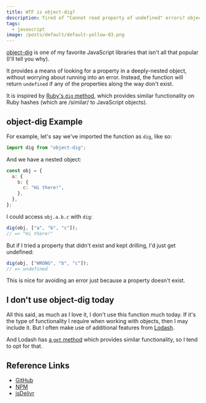 ```yaml
---
title: WTF is object-dig?
description: Tired of "Cannot read property of undefined" errors? object-dig can help!
tags:
  - javascript
image: /posts/default/default-yellow-03.png
---
```


[object-dig](https://github.com/joe-re/object-dig) is one of my favorite JavaScript libraries that isn't all that popular (I'll tell you why).

It provides a means of looking for a property in a deeply-nested object, without worrying about running into an error. Instead, the function will return `undefined` if any of the properties along the way don't exist.

It is inspired by [Ruby's `dig` method](https://ruby-doc.org/core-2.3.0_preview1/Hash.html#method-i-dig), which provides similar functionality on Ruby hashes (which are /similar/ to JavaScript objects).

## object-dig Example

For example, let's say we've imported the function as `dig`, like so:

```js
import dig from "object-dig";
```

And we have a nested object:

```js
const obj = {
  a: {
    b: {
      c: "Hi there!",
    },
  },
};
```

I could access `obj.a.b.c` with `dig`:

```js
dig(obj, ["a", "b", "c"]);
// => "Hi there!"
```

But if I tried a property that didn't exist and kept drilling, I'd just get undefined:

```js
dig(obj, ["WRONG", "b", "c"]);
// => undefined
```

This is nice for avoiding an error just because a property doesn't exist.

## I don't use object-dig today

All this said, as much as I love it, I don't use this function much today. If it's the type of functionality I require when working with objects, then I may include it. But I often make use of additional features from [Lodash](/posts/wtf-is-lodash/).

And Lodash has [a `get` method](https://lodash.com/docs#get) which provides similar functionality, so I tend to opt for that.

## Reference Links

- [GitHub](https://github.com/joe-re/object-dig)
- [NPM](https://www.npmjs.com/package/object-dig)
- [jsDelivr](https://www.jsdelivr.com/package/npm/object-dig)
